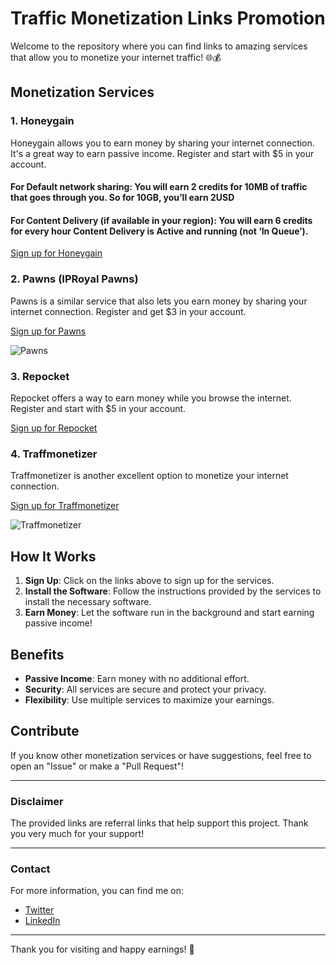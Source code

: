 # Traffic Monetization Links Promotion

Welcome to the repository where you can find links to amazing services that allow you to monetize your internet traffic! 🌐💰

## Monetization Services

### 1. Honeygain
Honeygain allows you to earn money by sharing your internet connection. It's a great way to earn passive income. Register and start with $5 in your account. 

#### For Default network sharing: You will earn 2 credits for 10MB of traffic that goes through you. So for 10GB, you’ll earn 2USD

#### For Content Delivery (if available in your region): You will earn 6 credits for every hour Content Delivery is Active and running (not ‘In Queue’).

[Sign up for Honeygain](https://r.honeygain.me/UM4049ED1D)


### 2. Pawns (IPRoyal Pawns)
Pawns is a similar service that also lets you earn money by sharing your internet connection. Register and get $3 in your account.

[Sign up for Pawns](https://pawns.app/?r=2977562)

![Pawns](https://cdn.pawns.app/images/b/160.jpg)

### 3. Repocket
Repocket offers a way to earn money while you browse the internet. Register and start with $5 in your account. 

[Sign up for Repocket](https://link.repocket.com/vD5j)


### 4. Traffmonetizer
Traffmonetizer is another excellent option to monetize your internet connection.

[Sign up for Traffmonetizer](https://traffmonetizer.com/?aff=1594333)

![Traffmonetizer](https://app.traffmonetizer.com/assets/images/referral-banner.png)

## How It Works

1. **Sign Up**: Click on the links above to sign up for the services.
2. **Install the Software**: Follow the instructions provided by the services to install the necessary software.
3. **Earn Money**: Let the software run in the background and start earning passive income!

## Benefits

- **Passive Income**: Earn money with no additional effort.
- **Security**: All services are secure and protect your privacy.
- **Flexibility**: Use multiple services to maximize your earnings.

## Contribute

If you know other monetization services or have suggestions, feel free to open an "Issue" or make a "Pull Request"!

---

### Disclaimer
The provided links are referral links that help support this project. Thank you very much for your support!

---

### Contact

For more information, you can find me on:
- [Twitter](YOUR_TWITTER_LINK)
- [LinkedIn](YOUR_LINKEDIN_LINK)

---

Thank you for visiting and happy earnings! 🚀
